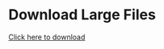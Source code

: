 # Download Large Files  
[Click here to download](https://drive.google.com/uc?id=YOUR_FILE_ID&export=download)  
